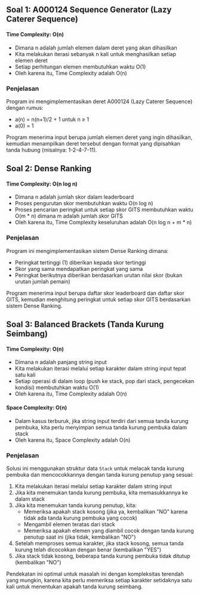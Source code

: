 ## Soal 1: A000124 Sequence Generator (Lazy Caterer Sequence)

#### Time Complexity: O(n)
- Dimana n adalah jumlah elemen dalam deret yang akan dihasilkan
- Kita melakukan iterasi sebanyak n kali untuk menghasilkan setiap elemen deret
- Setiap perhitungan elemen membutuhkan waktu O(1)
- Oleh karena itu, Time Complexity adalah O(n)

### Penjelasan

Program ini mengimplementasikan deret A000124 (Lazy Caterer Sequence) dengan rumus:
- a(n) = n(n+1)/2 + 1 untuk n ≥ 1
- a(0) = 1

Program menerima input berupa jumlah elemen deret yang ingin dihasilkan, kemudian menampilkan deret tersebut dengan format yang dipisahkan tanda hubung (misalnya: 1-2-4-7-11).

## Soal 2: Dense Ranking

#### Time Complexity: O(n log n)
- Dimana n adalah jumlah skor dalam leaderboard
- Proses pengurutan skor membutuhkan waktu O(n log n)
- Proses pencarian peringkat untuk setiap skor GITS membutuhkan waktu O(m * n) dimana m adalah jumlah skor GITS
- Oleh karena itu, Time Complexity keseluruhan adalah O(n log n + m * n)

### Penjelasan

Program ini mengimplementasikan sistem Dense Ranking dimana:
- Peringkat tertinggi (1) diberikan kepada skor tertinggi
- Skor yang sama mendapatkan peringkat yang sama
- Peringkat berikutnya diberikan berdasarkan urutan nilai skor (bukan urutan jumlah pemain)

Program menerima input berupa daftar skor leaderboard dan daftar skor GITS, kemudian menghitung peringkat untuk setiap skor GITS berdasarkan sistem Dense Ranking.

## Soal 3: Balanced Brackets (Tanda Kurung Seimbang)

#### Time Complexity: O(n)
- Dimana n adalah panjang string input
- Kita melakukan iterasi melalui setiap karakter dalam string input tepat satu kali
- Setiap operasi di dalam loop (push ke stack, pop dari stack, pengecekan kondisi) membutuhkan waktu O(1)
- Oleh karena itu, Time Complexity adalah O(n)

#### Space Complexity: O(n)
- Dalam kasus terburuk, jika string input terdiri dari semua tanda kurung pembuka, kita perlu menyimpan semua tanda kurung pembuka dalam stack
- Oleh karena itu, Space Complexity adalah O(n)

### Penjelasan

Solusi ini menggunakan struktur data `Stack` untuk melacak tanda kurung pembuka dan mencocokkannya dengan tanda kurung penutup yang sesuai:

1. Kita melakukan iterasi melalui setiap karakter dalam string input
2. Jika kita menemukan tanda kurung pembuka, kita memasukkannya ke dalam stack
3. Jika kita menemukan tanda kurung penutup, kita:
   - Memeriksa apakah stack kosong (jika ya, kembalikan "NO" karena tidak ada tanda kurung pembuka yang cocok)
   - Mengambil elemen teratas dari stack
   - Memeriksa apakah elemen yang diambil cocok dengan tanda kurung penutup saat ini (jika tidak, kembalikan "NO")
4. Setelah memproses semua karakter, jika stack kosong, semua tanda kurung telah dicocokkan dengan benar (kembalikan "YES")
5. Jika stack tidak kosong, beberapa tanda kurung pembuka tidak ditutup (kembalikan "NO")

Pendekatan ini optimal untuk masalah ini dengan kompleksitas terendah yang mungkin, karena kita perlu memeriksa setiap karakter setidaknya satu kali untuk menentukan apakah tanda kurung seimbang.
